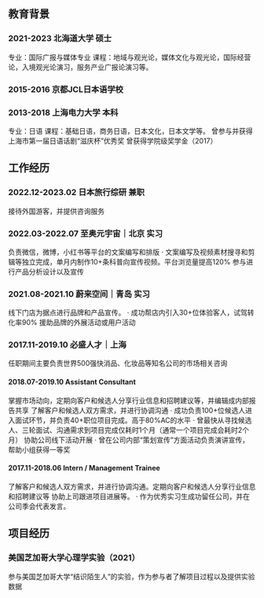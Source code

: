 

## 教育背景

### 2021-2023 北海道大学  硕士
专业：国际广报与媒体专业
课程：地域与观光论，媒体文化与观光论，国际经营论，入境观光论演习，服务产业广报论演习等。
        
### 2015-2016 京都JCL日本语学校 

### 2013-2018 上海电力大学  本科
专业：日语
课程：基础日语，商务日语，日本文化，日本文学等。
     曾参与并获得上海市第一届日语话剧“滋庆杯”优秀奖
     曾获得学院级奖学金（2017）


## 工作经历

### 2022.12-2023.02  日本旅行综研 兼职
接待外国游客，并提供咨询服务

### 2022.03-2022.07  至奥元宇宙｜北京  实习
负责微信，微博，小红书等平台的文案编写和排版
 · 文案编写及视频素材搜寻和剪辑等独立完成，单月内制作10+条科普向宣传视频。平台浏览量提高120%
参与进行产品分析设计以及宣传

### 2021.08-2021.10  蔚来空间｜青岛  实习
线下门店为据点进行品牌和产品宣传。
  · 成功帮店内引入30+位体验客人，试驾转化率90%
援助品牌的外展活动或用户活动

### 2017.11-2019.10 必盛人才｜上海
任职期间主要负责世界500强快消品、化妆品等知名公司的市场相关咨询

#### 2018.07-2019.10 Assistant Consultant 
掌握市场动向，定期向客户和候选人分享行业信息和招聘建议等，并编辑成内部报告共享
了解客户和候选人双方需求，并进行协调沟通
  · 成功负责100+位候选人进入面试环节，并负责40+职位项目完成。高于80%AC的水平
  · 曾最快从寻找候选人、三轮面试、沟通需求到项目完成仅耗时1个月（通常一个项目完成会耗时2个月）
协助公司线下活动开展
  · 曾在公司内部“策划宣传”方面活动负责演讲宣传，帮助小组获得一等奖

#### 2017.11-2018.06 Intern / Management Trainee
了解客户和候选人双方需求，并进行协调沟通。定期向客户和候选人分享行业信息和招聘建议等
协助上司跟进项目进展等。
  · 作为优秀实习生成功留任公司，并在公司季会代表发言。
  
  
## 项目经历

### 美国芝加哥大学心理学实验（2021）
参与美国芝加哥大学“结识陌生人”的实验，作为参与者了解项目过程以及提供实验数据
